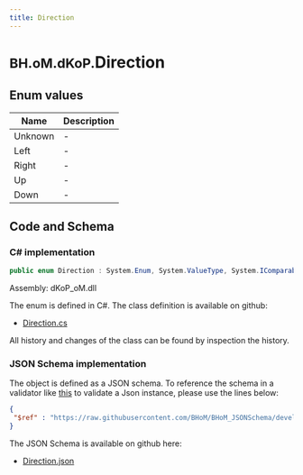 ```yaml
---
title: Direction
---
```


# <small>BH.oM.dKoP.</small>**Direction**



## Enum values

| Name            | Description                                                    |
|-----------------|----------------------------------------------------------------|
| Unknown |  -  |
| Left |  -  |
| Right |  -  |
| Up |  -  |
| Down |  -  |


## Code and Schema

### C# implementation

``` C# title="C#"
public enum Direction : System.Enum, System.ValueType, System.IComparable, System.ISpanFormattable, System.IFormattable, System.IConvertible
```

Assembly: dKoP_oM.dll

The enum is defined in C#. The class definition is available on github:

- [Direction.cs](https://github.com/BHoM/dKoP_Toolkit/blob/develop/dKoP_oM/Geometry\Enums\Direction.cs)

All history and changes of the class can be found by inspection the history.
### JSON Schema implementation

The object is defined as a JSON schema. To reference the schema in a validator like [this](https://www.jsonschemavalidator.net/) to validate a Json instance, please use the lines below:

``` json title="JSON Schema"
{
 "$ref" : "https://raw.githubusercontent.com/BHoM/BHoM_JSONSchema/develop/dKoP_oM/Direction.json"
}
```

The JSON Schema is available on github here:

- [Direction.json](https://github.com/BHoM/BHoM_JSONSchema/blob/develop/dKoP_oM/Direction.json)
